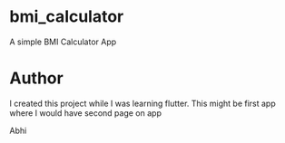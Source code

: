 # bmi_calculator

A simple BMI Calculator App

# Author

I created this project while I was learning flutter. This might be first app where I would have
second page on app

Abhi
